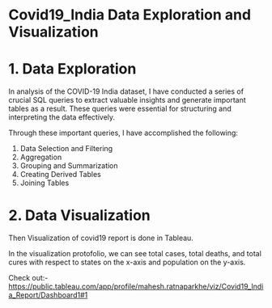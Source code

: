 # Covid19_India Data Exploration and Visualization

# 1. Data Exploration
In analysis of the COVID-19 India dataset, I have conducted a series of crucial SQL queries to extract valuable insights and generate important tables as a result. These queries were essential for structuring and interpreting the data effectively.

Through these important queries, I have accomplished the following:
1. Data Selection and Filtering
2. Aggregation
3. Grouping and Summarization
4. Creating Derived Tables
5. Joining Tables

# 2. Data Visualization
Then Visualization of covid19 report is done in Tableau.

In the visualization protofolio, we can see total cases, total deaths, and total cures with respect to states on the x-axis and population on the y-axis.

Check out:- 
https://public.tableau.com/app/profile/mahesh.ratnaparkhe/viz/Covid19_India_Report/Dashboard1#1


